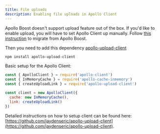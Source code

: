 ```yaml
---
title: File uploads
description: Enabling file uploads in Apollo Client
---
```


Apollo Boost doesn't support upload feature out of the box. If you'd like to enable upload, you will have to set Apollo Client up manually. Follow [this instruction](https://www.apollographql.com/docs/react/v2/migrating/boost-migration/) to migrate from Apollo Boost.

Then you need to add this dependency [apollo-upload-client](https://github.com/jaydenseric/apollo-upload-client)

```bash
npm install apollo-upload-client
```

Basic setup for the Apollo Client:

```js
const { ApolloClient } = require('apollo-client')
const { InMemoryCache } = require('apollo-cache-inmemory')
const { createUploadLink } = require('apollo-upload-client')

const client = new ApolloClient({
  cache: new InMemoryCache(),
  link: createUploadLink()
})
```

Detailed instructions on how to setup client can be found here: [https://github.com/jaydenseric/apollo-upload-client](https://github.com/jaydenseric/apollo-upload-client).
